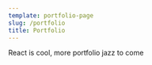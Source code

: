 ```yaml
---
template: portfolio-page
slug: /portfolio
title: Portfolio
---
```

React is cool, more portfolio jazz to come